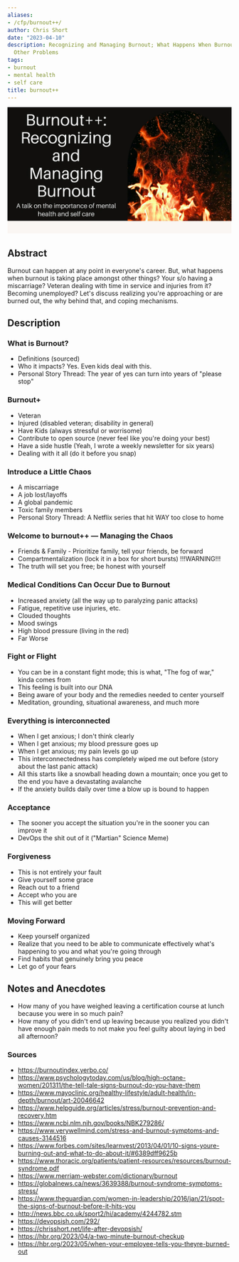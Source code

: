 ```yaml
---
aliases:
- /cfp/burnout++/
author: Chris Short
date: "2023-04-10"
description: Recognizing and Managing Burnout; What Happens When Burnout Occurs with
  Other Problems
tags:
- burnout
- mental health
- self care
title: burnout++
---
```


![burnout++ title slide featuring the name on the left and a roaring fire on the right](burnout++.webp)

## Abstract

Burnout can happen at any point in everyone's career. But, what happens when burnout is taking place amongst other things? Your s/o having a miscarriage? Veteran dealing with time in service and injuries from it? Becoming unemployed? Let's discuss realizing you're approaching or are burned out, the why behind that, and coping mechanisms.

## Description

### What is Burnout?

* Definitions (sourced)
* Who it impacts? Yes. Even kids deal with this.
* Personal Story Thread: The year of yes can turn into years of "please stop"

### Burnout+

* Veteran
* Injured (disabled veteran; disability in general)
* Have Kids (always stressful or worrisome)
* Contribute to open source (never feel like you're doing your best)
* Have a side hustle (Yeah, I wrote a weekly newsletter for six years)
* Dealing with it all (do it before you snap)

### Introduce a Little Chaos

* A miscarriage
* A job lost/layoffs
* A global pandemic
* Toxic family members
* Personal Story Thread: A Netflix series that hit WAY too close to home

### Welcome to burnout++ — Managing the Chaos

* Friends & Family - Prioritize family, tell your friends, be forward
* Compartmentalization (lock it in a box for short bursts) !!!WARNING!!!
* The truth will set you free; be honest with yourself

### Medical Conditions Can Occur Due to Burnout

* Increased anxiety (all the way up to paralyzing panic attacks)
* Fatigue, repetitive use injuries, etc.
* Clouded thoughts
* Mood swings
* High blood pressure (living in the red)
* Far Worse

### Fight or Flight

* You can be in a constant fight mode; this is what, "The fog of war," kinda comes from
* This feeling is built into our DNA
* Being aware of your body and the remedies needed to center yourself
* Meditation, grounding, situational awareness, and much more

### Everything is interconnected

* When I get anxious; I don't think clearly
* When I get anxious; my blood pressure goes up
* When I get anxious; my pain levels go up
* This interconnectedness has completely wiped me out before (story about the last panic attack)
* All this starts like a snowball heading down a mountain; once you get to the end you have a devastating avalanche
* If the anxiety builds daily over time a blow up is bound to happen

### Acceptance

* The sooner you accept the situation you're in the sooner you can improve it
* DevOps the shit out of it ("Martian" Science Meme)

### Forgiveness

* This is not entirely your fault
* Give yourself some grace
* Reach out to a friend
* Accept who you are
* This will get better

### Moving Forward

* Keep yourself organized
* Realize that you need to be able to communicate effectively what's happening to you and what you're going through
* Find habits that genuinely bring you peace
* Let go of your fears

## Notes and Anecdotes

* How many of you have weighed leaving a certification course at lunch because you were in so much pain?
* How many of you didn't end up leaving because you realized you didn't have enough pain meds to not make you feel guilty about laying in bed all afternoon?

### Sources

* https://burnoutindex.yerbo.co/
* https://www.psychologytoday.com/us/blog/high-octane-women/201311/the-tell-tale-signs-burnout-do-you-have-them
* https://www.mayoclinic.org/healthy-lifestyle/adult-health/in-depth/burnout/art-20046642
* https://www.helpguide.org/articles/stress/burnout-prevention-and-recovery.htm
* https://www.ncbi.nlm.nih.gov/books/NBK279286/
* https://www.verywellmind.com/stress-and-burnout-symptoms-and-causes-3144516
* https://www.forbes.com/sites/learnvest/2013/04/01/10-signs-youre-burning-out-and-what-to-do-about-it/#6389dff9625b
* https://www.thoracic.org/patients/patient-resources/resources/burnout-syndrome.pdf
* https://www.merriam-webster.com/dictionary/burnout
* https://globalnews.ca/news/3639388/burnout-syndrome-symptoms-stress/
* https://www.theguardian.com/women-in-leadership/2016/jan/21/spot-the-signs-of-burnout-before-it-hits-you
* http://news.bbc.co.uk/sport2/hi/academy/4244782.stm
* https://devopsish.com/292/
* https://chrisshort.net/life-after-devopsish/
* https://hbr.org/2023/04/a-two-minute-burnout-checkup
* https://hbr.org/2023/05/when-your-employee-tells-you-theyre-burned-out
